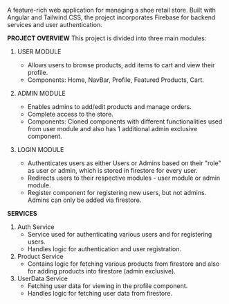 A feature-rich web application for managing a shoe retail store. Built with Angular and Tailwind CSS, the project incorporates Firebase for backend services and user authentication.

**PROJECT OVERVIEW**
This project is divided into three main modules:
1. USER MODULE
   * Allows users to browse products, add items to cart and view their profile.
   * Components: Home, NavBar, Profile, Featured Products, Cart.

2. ADMIN MODULE
   * Enables admins to add/edit products and manage orders.
   * Complete access to the store.
   * Components: Cloned components with different functionalities used from user module and also has 1 additional admin exclusive component.

3. LOGIN MODULE
   * Authenticates users as either Users or Admins based on their "role" as user or admin, which is stored in firestore for every user.
   * Redirects users to their respective modules - user module or admin module.
   * Register component for registering new users, but not admins. Admins can only be added via firestore.
  
  **SERVICES**
  1. Auth Service
     * Service used for authenticating various users and for registering users.
     * Handles logic for authentication and user registration.
  2. Product Service
     * Contains logic for fetching various products from firestore and also for adding products into firestore (admin exclusive).
  3. UserData Service
     * Fetching user data for viewing in the profile component.
     * Handles logic for fetching user data from firestore.
